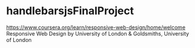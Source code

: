 # handlebarsjsFinalProject
https://www.coursera.org/learn/responsive-web-design/home/welcome
Responsive Web Design
by University of London & Goldsmiths, University of London
